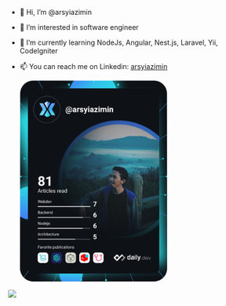 - 👋 Hi, I’m @arsyiazimin
- 👀 I’m interested in software engineer
- 🌱 I’m currently learning NodeJs, Angular, Nest.js, Laravel, Yii, CodeIgniter
- 📫 You can reach me on Linkedin: [arsyiazimin](https://www.linkedin.com/in/muh-arsyi-azimin/)

  <a href="https://app.daily.dev/arsyiazimin"><img src="https://github.com/arsyiazimin/arsyiazimin/blob/main/devcard.svg" width="300" alt="Arsyi Azimin's Dev Card"/></a>
<p> 
 <img height="180em" src="https://github-readme-stats-alpha-mauve.vercel.app/api?username=arsyiazimin&show_icons=true&hide_border=true&&count_private=true&include_all_commits=true&theme=tokyonight" />
  <!--- <img height="180em" src="https://github-readme-stats-alpha-mauve.vercel.app/api/top-langs/?username=arsyiazimin&show_icons=true&hide_border=true&layout=compact&langs_count=8&theme=tokyonight"/> --->
</p>

<!---
arsyiazimin/arsyiazimin is a ✨ special ✨ repository because its `README.md` (this file) appears on your GitHub profile.
You can click the Preview link to take a look at your changes.
--->
